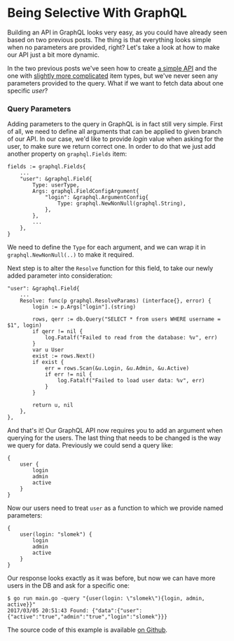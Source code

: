# Being Selective With GraphQL

Building an API in GraphQL looks very easy, as you could have already seen based on two previous posts. The thing is that everything looks simple when no parameters are provided, right? Let's take a look at how to make our API just a bit more dynamic.

In the two previous posts we've seen how to create [a simple API](http://mycodesmells.com/post/building-graphql-api-in-go) and the one with [slightly more complicated](http://mycodesmells.com/post/advanced-graphql-in-golang) item types, but we've never seen any parameters provided to the query. What if we want to fetch data about one specific _user_?

### Query Parameters

Adding parameters to the query in GraphQL is in fact still very simple. First of all, we need to define all arguments that can be applied to given branch of our API. In our case, we'd like to provide _login_ value when asking for the user, to make sure we return correct one. In order to do that we just add another property on `graphql.Fields` item:

    fields := graphql.Fields{
        ...
        "user": &graphql.Field{
            Type: userType,
            Args: graphql.FieldConfigArgument{
                "login": &graphql.ArgumentConfig{
                    Type: graphql.NewNonNull(graphql.String),
                },
            },
            ...
        },
    }
    
We need to define the `Type` for each argument, and we can wrap it in `graphql.NewNonNull(..)` to make it required.

Next step is to alter the `Resolve` function for this field, to take our newly added parameter into consideration:

    "user": &graphql.Field{
        ...
        Resolve: func(p graphql.ResolveParams) (interface{}, error) {
            login := p.Args["login"].(string)

            rows, qerr := db.Query("SELECT * from users WHERE username = $1", login)
            if qerr != nil {
                log.Fatalf("Failed to read from the database: %v", err)
            }
            var u User
            exist := rows.Next()
            if exist {
                err = rows.Scan(&u.Login, &u.Admin, &u.Active)
                if err != nil {
                    log.Fatalf("Failed to load user data: %v", err)
                }
            }

            return u, nil
        },
    },

And that's it! Our GraphQL API now requires you to add an argument when querying for the users. The last thing that needs to be changed is the way we query for data. Previously we could send a query like:

    {
        user {
            login
            admin
            active
        }
    }
    
Now our users need to treat `user` as a function to which we provide named parameters:

    {
        user(login: "slomek") {
            login
            admin
            active
        }
    }

Our response looks exactly as it was before, but now we can have more users in the DB and ask for a specific one:

    $ go run main.go -query "{user(login: \"slomek\"){login, admin, active}}"
    2017/03/05 20:51:43 Found: {"data":{"user":{"active":"true","admin":"true","login":"slomek"}}}
    
The source code of this example is available [on Github](https://github.com/mycodesmells/graphql-example).
